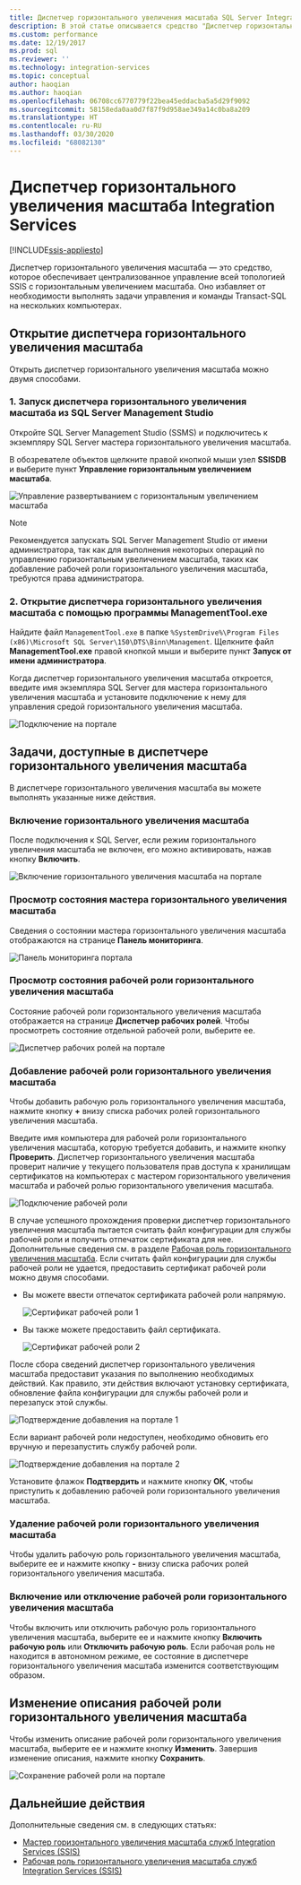 ```yaml
---
title: Диспетчер горизонтального увеличения масштаба SQL Server Integration Services (SSIS) | Документы Майкрософт
description: В этой статье описывается средство "Диспетчер горизонтального увеличения масштаба", с помощью которого можно управлять компонентом SSIS с горизонтальным увеличением масштаба.
ms.custom: performance
ms.date: 12/19/2017
ms.prod: sql
ms.reviewer: ''
ms.technology: integration-services
ms.topic: conceptual
author: haoqian
ms.author: haoqian
ms.openlocfilehash: 06708cc6770779f22bea45eddacba5a5d29f9092
ms.sourcegitcommit: 58158eda0aa0d7f87f9d958ae349a14c0ba8a209
ms.translationtype: HT
ms.contentlocale: ru-RU
ms.lasthandoff: 03/30/2020
ms.locfileid: "68082130"
---
```

# <a name="integration-services-scale-out-manager"></a>Диспетчер горизонтального увеличения масштаба Integration Services

[!INCLUDE[ssis-appliesto](../../includes/ssis-appliesto-ssvrpluslinux-asdb-asdw-xxx.md)]



Диспетчер горизонтального увеличения масштаба — это средство, которое обеспечивает централизованное управление всей топологией SSIS с горизонтальным увеличением масштаба. Оно избавляет от необходимости выполнять задачи управления и команды Transact-SQL на нескольких компьютерах.

## <a name="open-scale-out-manager"></a>Открытие диспетчера горизонтального увеличения масштаба

Открыть диспетчер горизонтального увеличения масштаба можно двумя способами.

### <a name="1-open-scale-out-manager-from-sql-server-management-studio"></a>1. Запуск диспетчера горизонтального увеличения масштаба из SQL Server Management Studio
Откройте SQL Server Management Studio (SSMS) и подключитесь к экземпляру SQL Server мастера горизонтального увеличения масштаба.

В обозревателе объектов щелкните правой кнопкой мыши узел **SSISDB** и выберите пункт **Управление горизонтальным увеличением масштаба**.

![Управление развертыванием с горизонтальным увеличением масштаба](media/manage-scale-out.PNG)

> [!NOTE]
> Рекомендуется запускать SQL Server Management Studio от имени администратора, так как для выполнения некоторых операций по управлению горизонтальным увеличением масштаба, таких как добавление рабочей роли горизонтального увеличения масштаба, требуются права администратора.

### <a name="2-open-scale-out-manager-by-running-managementtoolexe"></a>2. Открытие диспетчера горизонтального увеличения масштаба с помощью программы ManagementTool.exe

Найдите файл `ManagementTool.exe` в папке `%SystemDrive%\Program Files (x86)\Microsoft SQL Server\150\DTS\Binn\Management`. Щелкните файл **ManagementTool.exe** правой кнопкой мыши и выберите пункт **Запуск от имени администратора**. 

Когда диспетчер горизонтального увеличения масштаба откроется, введите имя экземпляра SQL Server для мастера горизонтального увеличения масштаба и установите подключение к нему для управления средой горизонтального увеличения масштаба.

![Подключение на портале](media/portal-connect-new.png)

## <a name="tasks-available-in-scale-out-manager"></a>Задачи, доступные в диспетчере горизонтального увеличения масштаба
В диспетчере горизонтального увеличения масштаба вы можете выполнять указанные ниже действия.

### <a name="enable-scale-out"></a>Включение горизонтального увеличения масштаба
После подключения к SQL Server, если режим горизонтального увеличения масштаба не включен, его можно активировать, нажав кнопку **Включить**.

![Включение горизонтального увеличения масштаба на портале](media/portal-enable-scale-out-new.PNG) 

### <a name="view-scale-out-master-status"></a>Просмотр состояния мастера горизонтального увеличения масштаба
Сведения о состоянии мастера горизонтального увеличения масштаба отображаются на странице **Панель мониторинга**.

![Панель мониторинга портала](media/portal-dashboard-new.PNG)

### <a name="view-scale-out-worker-status"></a>Просмотр состояния рабочей роли горизонтального увеличения масштаба
Состояние рабочей роли горизонтального увеличения масштаба отображается на странице **Диспетчер рабочих ролей**. Чтобы просмотреть состояние отдельной рабочей роли, выберите ее.

![Диспетчер рабочих ролей на портале](media/portal-worker-manager-new.PNG)

### <a name="add-a-scale-out-worker"></a>Добавление рабочей роли горизонтального увеличения масштаба
Чтобы добавить рабочую роль горизонтального увеличения масштаба, нажмите кнопку **+** внизу списка рабочих ролей горизонтального увеличения масштаба. 

Введите имя компьютера для рабочей роли горизонтального увеличения масштаба, которую требуется добавить, и нажмите кнопку **Проверить**. Диспетчер горизонтального увеличения масштаба проверит наличие у текущего пользователя прав доступа к хранилищам сертификатов на компьютерах с мастером горизонтального увеличения масштаба и рабочей ролью горизонтального увеличения масштаба.

![Подключение рабочей роли](media/connect-worker-new.PNG)

В случае успешного прохождения проверки диспетчер горизонтального увеличения масштаба пытается считать файл конфигурации для службы рабочей роли и получить отпечаток сертификата для нее. Дополнительные сведения см. в разделе [Рабочая роль горизонтального увеличения масштаба](integration-services-ssis-scale-out-worker.md). Если считать файл конфигурации для службы рабочей роли не удается, предоставить сертификат рабочей роли можно двумя способами. 

- Вы можете ввести отпечаток сертификата рабочей роли напрямую.

    ![Сертификат рабочей роли 1](media/portal-cert1-new.PNG)

- Вы также можете предоставить файл сертификата.

    ![Сертификат рабочей роли 2](media/portal-cert2-new.PNG)

После сбора сведений диспетчер горизонтального увеличения масштаба предоставит указания по выполнению необходимых действий. Как правило, эти действия включают установку сертификата, обновление файла конфигурации для службы рабочей роли и перезапуск этой службы.

![Подтверждение добавления на портале 1](media/portal-add-confirm1-new.PNG)

Если вариант рабочей роли недоступен, необходимо обновить его вручную и перезапустить службу рабочей роли.

![Подтверждение добавления на портале 2](media/portal-add-confirm2-new.PNG)

Установите флажок **Подтвердить** и нажмите кнопку **ОК**, чтобы приступить к добавлению рабочей роли горизонтального увеличения масштаба.

### <a name="delete-a-scale-out-worker"></a>Удаление рабочей роли горизонтального увеличения масштаба
Чтобы удалить рабочую роль горизонтального увеличения масштаба, выберите ее и нажмите кнопку **-** внизу списка рабочих ролей горизонтального увеличения масштаба.

### <a name="enable-or-disable-a-scale-out-worker"></a>Включение или отключение рабочей роли горизонтального увеличения масштаба
Чтобы включить или отключить рабочую роль горизонтального увеличения масштаба, выберите ее и нажмите кнопку **Включить рабочую роль** или **Отключить рабочую роль**. Если рабочая роль не находится в автономном режиме, ее состояние в диспетчере горизонтального увеличения масштаба изменится соответствующим образом.

## <a name="edit-a-scale-out-worker-description"></a>Изменение описания рабочей роли горизонтального увеличения масштаба
Чтобы изменить описание рабочей роли горизонтального увеличения масштаба, выберите ее и нажмите кнопку **Изменить**. Завершив изменение описания, нажмите кнопку **Сохранить**.

![Сохранение рабочей роли на портале](media/portal-save-worker-new.PNG)

## <a name="next-steps"></a>Дальнейшие действия
Дополнительные сведения см. в следующих статьях:
-   [Мастер горизонтального увеличения масштаба служб Integration Services (SSIS)](integration-services-ssis-scale-out-master.md)
-   [Рабочая роль горизонтального увеличения масштаба служб Integration Services (SSIS)](integration-services-ssis-scale-out-worker.md)
